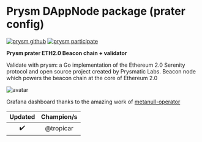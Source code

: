 # Prysm DAppNode package (prater config)

[![prysm github](https://img.shields.io/badge/prysm-Github-blue.svg)](https://prylabs.net/)
[![prysm participate](https://img.shields.io/badge/prysm-participate-753a88.svg)](https://prylabs.net/participate?node=dappnode)

**Prysm prater ETH2.0 Beacon chain + validator**

Validate with prysm: a Go implementation of the Ethereum 2.0 Serenity protocol and open source project created by Prysmatic Labs. Beacon node which powers the beacon chain at the core of Ethereum 2.0

![avatar](avatar-prysm-prater.png)


Grafana dashboard thanks to the amazing work of [metanull-operator](https://github.com/metanull-operator/eth2-grafana)

|      Updated       |   Champion/s   |
| :----------------: | :------------: |
| :heavy_check_mark: | @tropicar |

